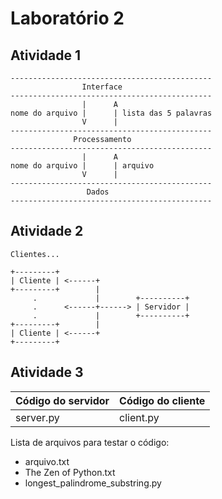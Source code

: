 # Laboratório 2

## Atividade 1

```
---------------------------------------------
                Interface
---------------------------------------------
                |      A
nome do arquivo |      | lista das 5 palavras
                V      |
---------------------------------------------
              Processamento
---------------------------------------------
                |      A
nome do arquivo |      | arquivo
                V      |
---------------------------------------------
                 Dados
---------------------------------------------
```

## Atividade 2

```
Clientes...

+---------+
| Cliente | <------+
+---------+        |
     .             |        +----------+
     .      <------+------> | Servidor |
     .             |        +----------+
+---------+        |
| Cliente | <------+
+---------+
```

## Atividade 3
| Código do servidor | Código do cliente |
|--- |--- |
| server.py | client.py |

Lista de arquivos para testar o código:
- arquivo.txt
- The Zen of Python.txt
- longest_palindrome_substring.py
